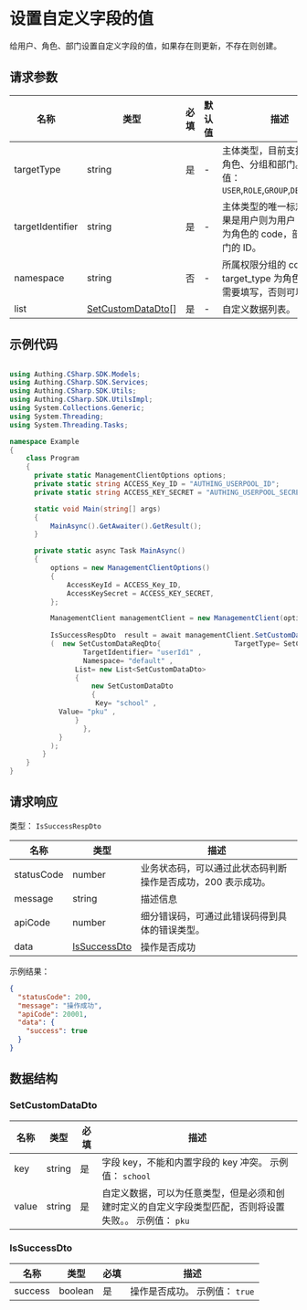 # 设置自定义字段的值

<!--
  警告⚠️：
  不要直接修改该文档，
  https://github.com/Authing/authing-docs-factory
  使用该项目进行生成
-->

<LastUpdated />

给用户、角色、部门设置自定义字段的值，如果存在则更新，不存在则创建。

## 请求参数

| 名称 | 类型 | 必填 | 默认值 | 描述 | 示例值 |
| ---- | ---- | ---- | ---- | ---- | ---- |
| targetType | string | 是 | - | 主体类型，目前支持用户、角色、分组和部门。 枚举值：`USER`,`ROLE`,`GROUP`,`DEPARTMENT` | `USER` |
| targetIdentifier | string | 是 | - | 主体类型的唯一标志符。如果是用户则为用户 ID，角色为角色的 code，部门为部门的 ID。  | `userId1` |
| namespace | string | 否 | - | 所属权限分组的 code，当 target_type 为角色的时候需要填写，否则可以忽略。。  | `default` |
| list | <a href="#SetCustomDataDto">SetCustomDataDto[]</a> | 是 | - | 自定义数据列表。  |  |


## 示例代码

```csharp

using Authing.CSharp.SDK.Models;
using Authing.CSharp.SDK.Services;
using Authing.CSharp.SDK.Utils;
using Authing.CSharp.SDK.UtilsImpl;
using System.Collections.Generic;
using System.Threading;
using System.Threading.Tasks;

namespace Example
{
    class Program
    {
      private static ManagementClientOptions options;
      private static string ACCESS_Key_ID = "AUTHING_USERPOOL_ID";
      private static string ACCESS_KEY_SECRET = "AUTHING_USERPOOL_SECRET";

      static void Main(string[] args)
      {
          MainAsync().GetAwaiter().GetResult();
      }

      private static async Task MainAsync()
      {
          options = new ManagementClientOptions()
          {
              AccessKeyId = ACCESS_Key_ID,
              AccessKeySecret = ACCESS_KEY_SECRET,
          };

          ManagementClient managementClient = new ManagementClient(options);
        
          IsSuccessRespDto  result = await managementClient.SetCustomData
          (  new SetCustomDataReqDto{                  TargetType= SetCustomDataReqDto.targetType.USER ,
                  TargetIdentifier= "userId1" ,
                  Namespace= "default" ,
                List= new List<SetCustomDataDto>
                {
                    new SetCustomDataDto
                    {
                     Key= "school" ,
            Value= "pku" ,
                }
                  },
            }
          );
        }
    }
}

```



## 请求响应

类型： `IsSuccessRespDto`

| 名称 | 类型 | 描述 |
| ---- | ---- | ---- |
| statusCode | number | 业务状态码，可以通过此状态码判断操作是否成功，200 表示成功。 |
| message | string | 描述信息 |
| apiCode | number | 细分错误码，可通过此错误码得到具体的错误类型。 |
| data | <a href="#IsSuccessDto">IsSuccessDto</a> | 操作是否成功 |



示例结果：

```json
{
  "statusCode": 200,
  "message": "操作成功",
  "apiCode": 20001,
  "data": {
    "success": true
  }
}
```

## 数据结构


### <a id="SetCustomDataDto"></a> SetCustomDataDto

| 名称 | 类型 | 必填 | 描述 |
| ---- |  ---- | ---- | ---- |
| key | string | 是 | 字段 key，不能和内置字段的 key 冲突。 示例值： `school`  |
| value | string | 是 | 自定义数据，可以为任意类型，但是必须和创建时定义的自定义字段类型匹配，否则将设置失败。。 示例值： `pku`  |


### <a id="IsSuccessDto"></a> IsSuccessDto

| 名称 | 类型 | 必填 | 描述 |
| ---- |  ---- | ---- | ---- |
| success | boolean | 是 | 操作是否成功。 示例值： `true`  |


